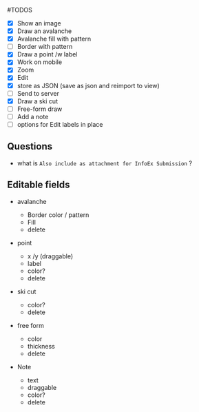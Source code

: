 #TODOS

- [x] Show an image
- [x] Draw an avalanche
- [x] Avalanche fill with pattern
- [ ] Border with pattern
- [X] Draw a point /w label
- [X] Work on mobile
- [X] Zoom
- [X] Edit
- [X] store as JSON (save as json and reimport to view)
- [ ] Send to server
- [x] Draw a ski cut
- [ ] Free-form draw
- [ ] Add a note
- [ ] options for Edit labels in place

## Questions 
- what is `Also include as attachment for InfoEx Submission` ?

## Editable fields
- avalanche 
  - Border color / pattern 
  - Fill   
  - delete
  
- point 
  - x /y (draggable)
  - label
  - color?
  - delete
  
- ski cut
  - color? 
  - delete
  
- free form
  - color
  - thickness
  - delete

- Note
  - text
  - draggable
  - color?
  - delete